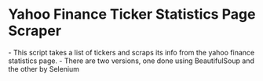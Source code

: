 <h1>Yahoo Finance Ticker Statistics Page Scraper</h1>
- This script takes a list of tickers and scraps its info from the yahoo finance statistics page.
- There are two versions, one done using BeautifulSoup and the other by Selenium
